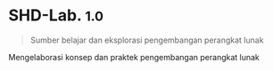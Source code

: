 # SHD-Lab. <small>1.0</small>

> Sumber belajar dan eksplorasi pengembangan perangkat lunak

Mengelaborasi konsep dan praktek pengembangan perangkat lunak